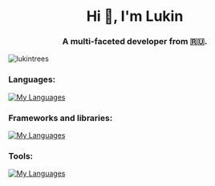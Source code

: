 <h1 align="center">Hi 👋, I'm Lukin</h1>
<h3 align="center">A multi-faceted developer from 🇷🇺.</h3>

<p align="left"> <img src="https://komarev.com/ghpvc/?username=lukintrees&label=Profile%20views&color=0e75b6&style=flat" alt="lukintrees" /> </p>

<h3 align="left">Languages:</h3>

[![My Languages](https://skillicons.dev/icons?i=,js,css,html)](https://skillicons.dev)

<h3 align="left">Frameworks and libraries:</h3>

[![My Languages](https://skillicons.dev/icons?i=django,discordjs,express,fastapi,flask,nextjs,react,spring,sequelize,vue)](https://skillicons.dev)

<h3 align="left">Tools:</h3>

[![My Languages](https://skillicons.dev/icons?i=docker,git,github,grafana,nginx,npm,pnpm,yarn)](https://skillicons.dev)